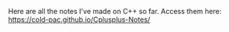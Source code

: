 Here are all the notes I've made on C++ so far.
Access them here: <br/>
https://cold-pac.github.io/Cplusplus-Notes/